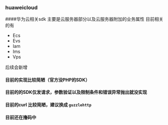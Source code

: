 ### huaweicloud
####华为云相关sdk 主要是云服务器部分以及云服务器附加的业务属性
目前相关的有
 - Ecs
 - Evs
 - Iam
 - Ims
 - Vps
 
后续会新增

#### 目前的实现比较简陋（官方没PHP的SDK）
#### 目前的的SDK仅发请求，参数验证以及限制条件和错误异常抛出就没实现
#### 目前的curl 比较简陋，建议换成 `guzzlehttp` 
#### 目前还在撸码中

